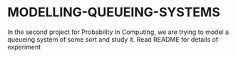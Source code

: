 # MODELLING-QUEUEING-SYSTEMS
In the second project for Probability In Computing, we are trying to model a queueing system of some sort and study it. Read README for details of experiment
